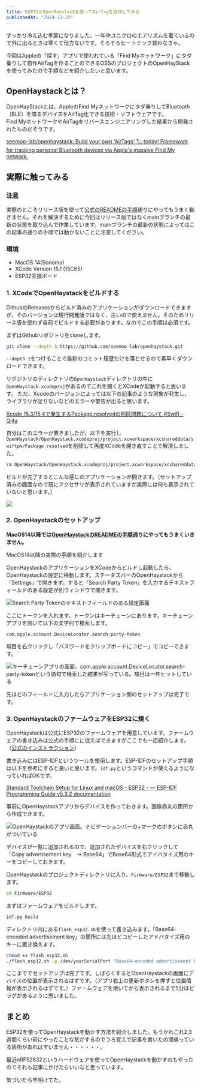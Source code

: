 ```yaml
---
title: ESP32とOpenHaystackを使ってAirTagを自作してみる
publishedAt: "2024-12-22"
---
```


すっかり冷え込む季節になりました。一年中ユニクロのエアリズムを着ているので外に出るときは寒くて仕方ないです。そろそろヒートテック買わなきゃ。

今回はAppleの「探す」アプリで使われている「Find Myネットワーク」にタダ乗りして自作AirTagを作ることのできるOSSのプロジェクトのOpenHayStackを使ってみたので手順などを紹介したいと思います。

## OpenHaystackとは？

OpenHayStackとは、AppleのFind Myネットワークにタダ乗りしてBluetooth（BLE）を喋るデバイスをAirTag化できる技術・ソフトウェアです。  
Find MyネットワークやAirTagをリバースエンジニアリングした結果から開発されたものだそうです。

[seemoo-lab/openhaystack: Build your own 'AirTags' 🏷 today! Framework for tracking personal Bluetooth devices via Apple's massive Find My network.](https://github.com/seemoo-lab/openhaystack?tab=readme-ov-file#what-is-openhaystack)

## 実際に触ってみる

### 注意

実際のところリリース版を使って[公式のREADMEの手順](https://github.com/seemoo-lab/openhaystack?tab=readme-ov-file#installation)通りにやってもうまく動きません。それを解決するために今回はリリース版ではなくmainブランチの最新の状態を取り込んで作業しています。mainブランチの最新の状態によってはこの記事の通りの手順では動かないことに注意してください。

### 環境

- MacOS 14(Sonoma)
- XCode Version 15.1 (15C65)
- ESP32互換ボード

### 1. XCodeでOpenHaystackをビルドする

GithubのReleasesからビルド済みのアプリケーションがダウンロードできますが、そのバージョンは現行開発版ではなく、古いので使えません。そのためリリース版を使わず自前でビルドする必要があります。なのでこの手順は必須です。

まずはGithubリポジトリをcloneします。

```sh
git clone --depth 1 https://github.com/seemoo-lab/openhaystack.git
```

`--depth 1`をつけることで最新のコミット履歴だけを落とせるので素早くダウンロードできます。

リポジトリのディレクトリの`OpenHaystack`ディレクトリの中に`OpenHaystack.xcodeproj`があるのでこれを開くとXCodeが起動すると思います。
ただ、Xcodeのバージョンによっては以下の記事のような現象が発生し、ライブラリが足りないなどのエラーや警告が出ると思います。

[Xcode 15.3/15.4で発生するPackage.resolvedの削除問題について #Swift - Qiita](https://qiita.com/tichise/items/a6525272e326e7798f05)

自分はこのエラーが置きましたが、以下を実行し`OpenHaystack/OpenHaystack.xcodeproj/project.xcworkspace/xcshareddata/swiftpm/Package.resolved`を削除して再度XCodeを開き直すことで解決しました。

```sh
rm OpenHaystack/OpenHaystack.xcodeproj/project.xcworkspace/xcshareddata/swiftpm/Package.resolved
```

ビルドが完了するとこんな感じのアプリケーションが開きます。（セットアップ済みの画面なので既にアクセサリが表示されていますが実際には何も表示されていないと思います。）

![](https://cdn.sh1ma.dev/7b6b6d8a1dd5b890880e18c41ab2485a030ca33543c3c30299f1ac2de942f6c0.png)

### 2. OpenHaystackのセットアップ

**MacOS14以降では[OpenHaystackのREADMEの手順](https://github.com/seemoo-lab/openhaystack?tab=readme-ov-file#installation)通りにやってもうまくいきません。**

MacOS14以降の実際の手順を紹介します

OpenHaystackのアプリケーションをXCodeからビルドし起動したら、OpenHaystackの設定に移動します。ステータスバーのOpenHaystackから「Settings」で開きます。すると「Search Party Token」を入力するテキストフィールドのある設定が別ウィンドウで開きます。

![Search Party Tokenのテキストフィールドのある設定画面](https://cdn.sh1ma.dev/d9fc785094aed36c3fe2fdc8ccd8960595067d5092b4691c16c5585fa608776f.png)

ここにトークンを入れます。トークンはキーチェーンにあります。キーチェーンアプリを開いて以下の文字列で検索します。

```
com.apple.account.DeviceLocator.search-party-token
```

項目を右クリックし「パスワードをクリップボードにコピー」でコピーできます。

![キーチェーンアプリの画面。com.apple.account.DeviceLocator.search-party-tokenという語句で検索した結果が写っている。項目は一件ヒットしている](https://cdn.sh1ma.dev/131e673d33e983c73440ed42e9556c2d513059be887bd535b46491856af130b7.png)

先ほどのフィールドに入力したらアプリケーション側のセットアップは完了です。

### 3. OpenHaystackのファームウェアをESP32に焼く

OpenHaystackは公式にESP32のファームウェアを用意しています。ファームウェアの書き込みは公式の手順にに従えばできますがここでも一応紹介します。（[公式のインストラクション](https://github.com/seemoo-lab/openhaystack/tree/main/Firmware/ESP32)）

書き込みにはESP-IDFというツールを使用します。ESP-IDFのセットアップ手順は以下を参考にすると良いと思います。`idf.py`というコマンドが使えるようになっていればOKです。

[Standard Toolchain Setup for Linux and macOS - ESP32 - — ESP-IDF Programming Guide v5.3.2 documentation](https://docs.espressif.com/projects/esp-idf/en/stable/esp32/get-started/linux-macos-setup.html)

事前にOpenHaystackアプリからデバイスを作っておきます。画像赤丸の箇所から作成できます。

![OpenHaystackのアプリ画面。ナビゲーションバーの+マークのボタンに赤丸がついている](https://cdn.sh1ma.dev/128c5211dfc9d313ea1d331c388fb4008425959049fcf191138a056efa1927b9.png)

デバイスが一覧に追加されるので、追加されたデバイスを右クリックして「Copy advertisement key　→ Base64」でBase64形式でアドバタイズ用のキーをコピーしておきます。

OpenHaystackのプロジェクトディレクトリに入り、`Firmware/ESP32`まで移動します。

```sh
cd Firmware/ESP32
```

まずはファームウェアをビルドします。

```sh
idf.py build
```

ディレクトリ内にある`flash_esp32.sh`を使って書き込みます。「Base64-encoded advertisement key」の箇所には先ほどコピーしたアドバタイズ用のキーに置き換えます。

```sh
chmod +x flash_esp32.sh
./flash_esp32.sh -p /dev/yourSerialPort "Base64-encoded advertisement key"
```

ここまででセットアップは完了です。しばらくするとOpenHaystackの画面にデバイスの位置が表示されるはずです。（アプリ右上の更新ボタンを押すと位置情報が表示されるはずです。）ファームウェアを焼いてから表示されるまで5分ほどラグがあるように思いました。

## まとめ

ESP32を使ってOpenHaystackを動かす方法を紹介しました。もうかれこれ2,3週間くらい前にやったことな気がするのでうろ覚えで記事を書いたの間違っている箇所があればすいません・・・・・・。

最近nRF52832というハードウェアを使ってOpenHaystackを動かすのもやったのでそれも記事にかけたらいいなと思っています。

気づいたら年明けてた。
